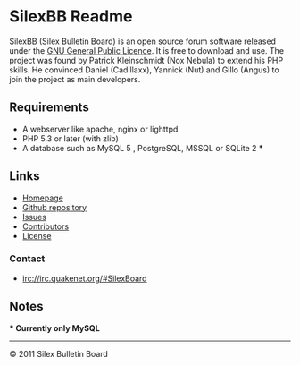 SilexBB Readme
==============
SilexBB (Silex Bulletin Board) is an open source forum software released under the [GNU General Public Licence](http://www.gnu.org/licenses/gpl-3.0.html). It is free to download and use. The project was found by Patrick Kleinschmidt (Nox Nebula) to extend his PHP skills. He convinced Daniel (Cadillaxx), Yannick (Nut) and Gillo (Angus) to join the project as main developers.

Requirements
------------
* A webserver like apache, nginx or lighttpd
* PHP 5.3 or later (with zlib)
* A database such as MySQL 5 , PostgreSQL, MSSQL or SQLite 2 __*__


Links
-------
* [Homepage](http://www.silexboard.org/)
* [Github repository](https://github.com/SilexBoard/Board)
* [Issues](https://github.com/SilexBoard/Board/issues)
* [Contributors](https://github.com/SilexBoard/Board/blob/master/CONTRIBUTORS.md)
* [License](http://www.gnu.org/licenses/gpl-3.0.html)

### Contact
* [irc://irc.quakenet.org/#SilexBoard](irc://irc.quakenet.org/#SilexBoard)

Notes
-----
__* Currently only MySQL__

-----

© 2011 Silex Bulletin Board